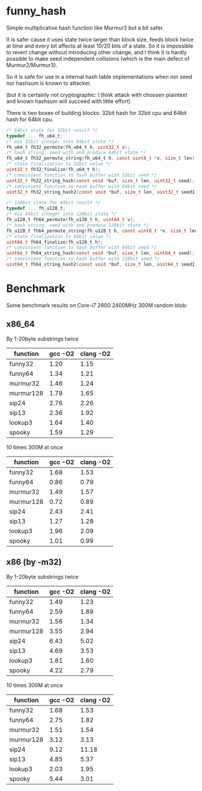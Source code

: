 funny_hash
==========

Simple multiplicative hash function like Murmur3 but a bit safer.

It is safer cause it uses state twice larger than block size, feeds block twice at time and every bit affects at least 10/20 bits of a state. So it is impossible to revert change without introducing other change, and I think it is hardly possible to make seed independent collisions (which is the main defect of Murmur2/Murmur3).

So it is safe for use in a internal hash table implementations when nor seed nor hashsum is known to attacker.

(but it is certainly not cryptographic: I think attack with choosen plaintext and known hashsum will succeed
with little effort)

There is two boxes of building blocks: 32bit hash for 32bit cpu and 64bit hash for 64bit cpu.

````C
/* 64bit state for 32bit result */
typedef ... fh_u64_t;
/* mix 32bit integer into 64bit state */
fh_u64_t fh32_permute(fh_u64_t h, uint32_t v);
/* hash string, seed with and produce 64bit state */
fh_u64_t fh32_permute_string(fh_u64_t h, const uint8_t *v, size_t len);
/* state finalization to 32bit value */
uint32_t fh32_finalize(fh_u64_t h);
/* convinient function to hash buffer with 32bit seed */
uint32_t fh32_string_hash(const void *buf, size_t len, uint32_t seed);
/* convinient function to hash buffer with 64bit seed */
uint32_t fh32_string_hash2(const void *buf, size_t len, uint32_t seed1, uint32_t seed2);

/* 128bit state for 64bit result */
typedef ... fh_u128_t;
/* mix 64bit integer into 128bit state */
fh_u128_t fh64_permute(fh_u128_t h, uint64_t v);
/* hash string, seed with and produce 128bit state */
fh_u128_t fh64_permute_string(fh_u128_t h, const uint8_t *v, size_t len);
/* state finalization to 64bit value */
uint64_t fh64_finalize(fh_u128_t h);
/* convinient function to hash buffer with 64bit seed */
uint64_t fh64_string_hash(const void *buf, size_t len, uint64_t seed);
/* convinient function to hash buffer with 128bit seed */
uint64_t fh64_string_hash2(const void *buf, size_t len, uint64_t seed1, uint64_t seed2);
````

Benchmark
=========

Some benchmark results on Core-i7 2600 2400MHz 300M random blob:

x86_64
------

By 1-20byte substrings twice

function  | gcc -O2 | clang -O2
----------|---------|----------
funny32   |   1.20  |   1.15 
funny64   |   1.34  |   1.21 
murmur32  |   1.46  |   1.24 
murmur128 |   1.78  |   1.65 
sip24     |   2.76  |   2.26 
sip13     |   2.36  |   1.92 
lookup3   |   1.64  |   1.40 
spooky    |   1.59  |   1.29 

10 times 300M at once

function  | gcc -O2 | clang -O2
----------|---------|----------
funny32   |   1.68  |   1.53 
funny64   |   0.86  |   0.79 
murmur32  |   1.49  |   1.57 
murmur128 |   0.72  |   0.89 
sip24     |   2.43  |   2.41 
sip13     |   1.27  |   1.28 
lookup3   |   1.96  |   2.09 
spooky    |   1.01  |   0.99 

x86 (by -m32)
-------------

By 1-20byte substrings twice

function  | gcc -O2 | clang -O2
----------|---------|----------
funny32   |   1.49  |   1.23 
funny64   |   2.59  |   1.89 
murmur32  |   1.56  |   1.34 
murmur128 |   3.55  |   2.94 
sip24     |   6.43  |   5.02 
sip13     |   4.69  |   3.53 
lookup3   |   1.81  |   1.60 
spooky    |   4.22  |   2.79 

10 times 300M at once

function  | gcc -O2 | clang -O2
----------|---------|----------
funny32   |   1.68  |   1.53 
funny64   |   2.75  |   1.82 
murmur32  |   1.51  |   1.54 
murmur128 |   3.12  |   3.13 
sip24     |   9.12  |  11.18 
sip13     |   4.85  |   5.37 
lookup3   |   2.03  |   1.95 
spooky    |   5.44  |   3.01 
